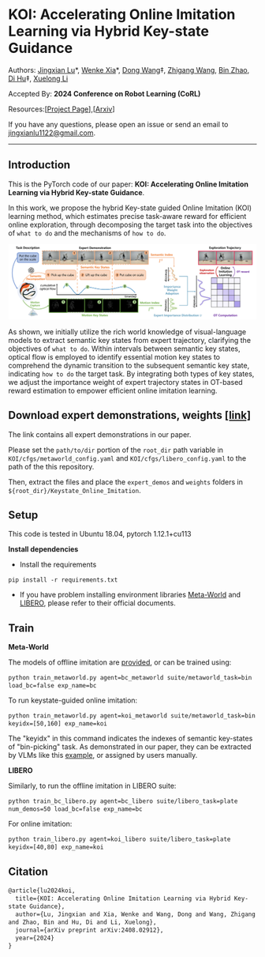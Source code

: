 # KOI: Accelerating Online Imitation Learning via Hybrid Key-state Guidance

Authors: [Jingxian Lu](https://github.com/JingxianLu)\*, [Wenke Xia](https://xwinks.github.io/)\*, [Dong Wang](https://scholar.google.es/citations?user=dasL9V4AAAAJ&hl=zh-CN)‡, [Zhigang Wang](https://scholar.google.com/citations?hl=zh-CN&user=cw3EaAYAAAAJ&view_op=list_works&sortby=pubdate), [Bin Zhao](https://scholar.google.com/citations?user=DQB0hqwAAAAJ&hl=zh-CN), [Di Hu](https://dtaoo.github.io/)‡, [Xuelong Li](https://iopen.nwpu.edu.cn/info/1329/1171.htm)

Accepted By: __2024 Conference on Robot Learning (CoRL)__

Resources:[[Project Page](https://gewu-lab.github.io/Keystate_Online_Imitation/)],[[Arxiv](https://arxiv.org/abs/2408.02912)]

If you have any questions, please open an issue or send an email to jingxianlu1122@gmail.com.
___

## Introduction

This is the PyTorch code of our paper: __KOI: Accelerating Online Imitation Learning via Hybrid Key-state Guidance__.

In this work, we propose the hybrid Key-state guided Online Imitation (KOI) learning method, which estimates precise task-aware reward for efficient online exploration, through decomposing the target task into the objectives of `what to do` and the mechanisms of `how to do`.

![image](./pipeline.png)

As shown, we initially utilize the rich world knowledge of visual-language models to extract semantic key states from expert trajectory, clarifying the objectives of `what to do`. Within intervals between semantic key states, optical flow is employed to identify essential motion key states to comprehend the dynamic transition to the subsequent semantic key state, indicating `how to do` the target task. By integrating both types of key states, we adjust the importance weight of expert trajectory states in OT-based reward estimation to empower efficient online imitation learning.



## Download expert demonstrations, weights [[link]](https://drive.google.com/file/d/1WDkLMIG-Wb-UqoUOvJ8ADMKlLdtYF1jz/view?usp=drive_link)

The link contains all expert demonstrations in our paper.

Please set the `path/to/dir` portion of the `root_dir` path variable in `KOI/cfgs/metaworld_config.yaml` and `KOI/cfgs/libero_config.yaml` to the path of the this repository.

Then, extract the files and place the `expert_demos` and `weights` folders in `${root_dir}/Keystate_Online_Imitation`.


## Setup

This code is tested in Ubuntu 18.04, pytorch 1.12.1+cu113

__Install dependencies__

- Install the requirements

```
pip install -r requirements.txt
```

- If you have problem installing environment libraries [Meta-World](https://github.com/Farama-Foundation/Metaworld/) and [LIBERO](https://github.com/Lifelong-Robot-Learning/LIBERO), please refer to their official documents.

## Train
__Meta-World__ 
  
The models of offline imitation are [provided](https://drive.google.com/file/d/1WDkLMIG-Wb-UqoUOvJ8ADMKlLdtYF1jz/view?usp=drive_link), or can be trained using:

```
python train_metaworld.py agent=bc_metaworld suite/metaworld_task=bin load_bc=false exp_name=bc
```

To run keystate-guided online imitation:

```
python train_metaworld.py agent=koi_metaworld suite/metaworld_task=bin keyidx=[50,160] exp_name=koi
```

The "keyidx" in this command indicates the indexes of semantic key-states of "bin-picking" task. As demonstrated in our paper, they can be extracted by VLMs like this [example](KOI/query_semantic.py), or assigned by users manually.

__LIBERO__

Similarly, to run the offline imitation in LIBERO suite:

```
python train_bc_libero.py agent=bc_libero suite/libero_task=plate num_demos=50 load_bc=false exp_name=bc
```

For online imitation:

```
python train_libero.py agent=koi_libero suite/libero_task=plate keyidx=[40,80] exp_name=koi
```

## Citation 

```
@article{lu2024koi,
  title={KOI: Accelerating Online Imitation Learning via Hybrid Key-state Guidance},
  author={Lu, Jingxian and Xia, Wenke and Wang, Dong and Wang, Zhigang and Zhao, Bin and Hu, Di and Li, Xuelong},
  journal={arXiv preprint arXiv:2408.02912},
  year={2024}
}
```